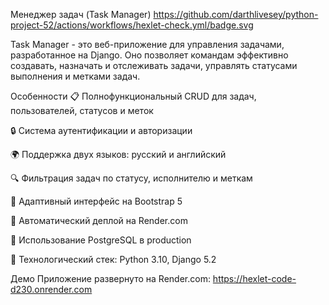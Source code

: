 Менеджер задач (Task Manager)
https://github.com/darthlivesey/python-project-52/actions/workflows/hexlet-check.yml/badge.svg

Task Manager - это веб-приложение для управления задачами, разработанное на Django. Оно позволяет командам эффективно создавать, назначать и отслеживать задачи, управлять статусами выполнения и метками задач.

Особенности
📋 Полнофункциональный CRUD для задач, пользователей, статусов и меток

🔒 Система аутентификации и авторизации

🌍 Поддержка двух языков: русский и английский

🔍 Фильтрация задач по статусу, исполнителю и меткам

📱 Адаптивный интерфейс на Bootstrap 5

🚀 Автоматический деплой на Render.com

🐘 Использование PostgreSQL в production

🐍 Технологический стек: Python 3.10, Django 5.2

Демо
Приложение развернуто на Render.com:
https://hexlet-code-d230.onrender.com
